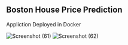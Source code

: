 ## Boston House Price Prediction

 Appliction Deployed in Docker

![Screenshot (61)](https://github.com/manojkumar206/bostonhousepricing/assets/80051408/070b36b1-b226-455b-abbe-f85693e7cf27)
![Screenshot (62)](https://github.com/manojkumar206/bostonhousepricing/assets/80051408/a3e2de18-8be2-4d36-b414-eb58d8a83cf6)

